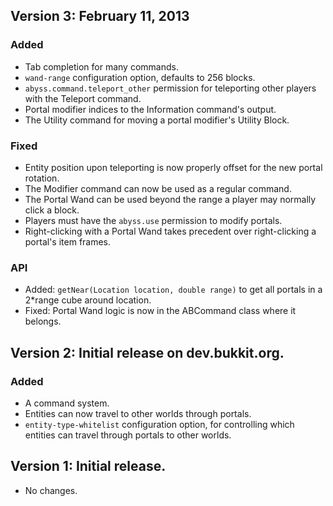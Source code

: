 ## Version 3: February 11, 2013 ##

### Added ###
 * Tab completion for many commands.
 * ``wand-range`` configuration option, defaults to 256 blocks.
 * ``abyss.command.teleport_other`` permission for teleporting other players with the Teleport command.
 * Portal modifier indices to the Information command's output.
 * The Utility command for moving a portal modifier's Utility Block.

### Fixed ###
 * Entity position upon teleporting is now properly offset for the new portal rotation.
 * The Modifier command can now be used as a regular command.
 * The Portal Wand can be used beyond the range a player may normally click a block.
 * Players must have the ``abyss.use`` permission to modify portals.
 * Right-clicking with a Portal Wand takes precedent over right-clicking a portal's item frames.

### API ###

 * Added: ``getNear(Location location, double range)`` to get all portals in a 2*range cube around location.
 * Fixed: Portal Wand logic is now in the ABCommand class where it belongs.


## Version 2: Initial release on dev.bukkit.org. ##

### Added ###
 * A command system.
 * Entities can now travel to other worlds through portals.
 * ``entity-type-whitelist`` configuration option, for controlling which entities
   can travel through portals to other worlds.


## Version 1: Initial release. ##

 * No changes.
